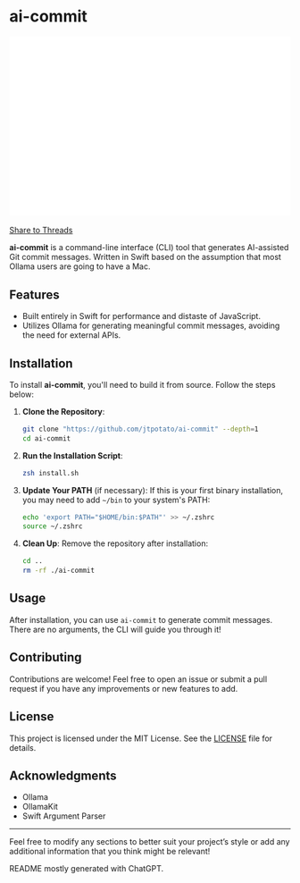 # ai-commit

![Screenshot](assets/ai-commit-demo-image.svg)

[Share to Threads](https://threads.net/intent/post?text=%E2%9C%A8%20Use%20AI%20to%20generate%20commit%20messages%20with%20this%20privacy-focused%2C%20local-first%20tool!&url=https%3A%2F%2Fgithub.com%2Fjtpotato%2Fai-commit)

**ai-commit** is a command-line interface (CLI) tool that generates AI-assisted Git commit messages. Written in Swift based on the assumption that most Ollama users are going to have a Mac.

## Features

- Built entirely in Swift for performance and distaste of JavaScript.
- Utilizes Ollama for generating meaningful commit messages, avoiding the need for external APIs.

## Installation

To install **ai-commit**, you'll need to build it from source. Follow the steps below:

1. **Clone the Repository**:

   ```sh
   git clone "https://github.com/jtpotato/ai-commit" --depth=1
   cd ai-commit
   ```

2. **Run the Installation Script**:

   ```sh
   zsh install.sh
   ```

3. **Update Your PATH** (if necessary):
   If this is your first binary installation, you may need to add `~/bin` to your system's PATH:

   ```sh
   echo 'export PATH="$HOME/bin:$PATH"' >> ~/.zshrc
   source ~/.zshrc
   ```

4. **Clean Up**:
   Remove the repository after installation:
   ```sh
   cd ..
   rm -rf ./ai-commit
   ```

## Usage

After installation, you can use `ai-commit` to generate commit messages. There are no arguments, the CLI will guide you through it!

## Contributing

Contributions are welcome! Feel free to open an issue or submit a pull request if you have any improvements or new features to add.

## License

This project is licensed under the MIT License. See the [LICENSE](LICENSE) file for details.

## Acknowledgments

- Ollama
- OllamaKit
- Swift Argument Parser

---

Feel free to modify any sections to better suit your project’s style or add any additional information that you think might be relevant!

README mostly generated with ChatGPT.
